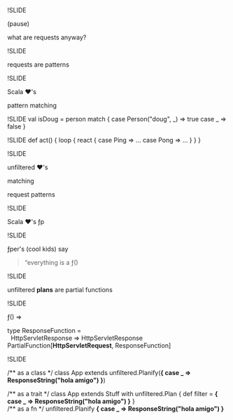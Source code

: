 !SLIDE

(pause) 

what are requests anyway?

!SLIDE

requests are patterns

!SLIDE

Scala <strong>&hearts;</strong>'s

pattern matching    
    
!SLIDE
    val isDoug = person match {
      case Person("doug", _)  => true
      case _ => false
    }

!SLIDE
    def act() {
      loop {
        react {
          case Ping => ...
          case Pong => ...
        }
      }
    }

!SLIDE

unfiltered <strong>&hearts;</strong>'s

matching 

request patterns

!SLIDE

Scala <strong>&hearts;</strong>'s &fnof;p

!SLIDE

&fnof;per's (cool kids) say


> &ldquo;everything is a &fnof;()

!SLIDE

unfiltered <strong>plans</strong> are partial functions

!SLIDE

&fnof;() =>
<div class="hc">
  type ResponseFunction = <br/>&nbsp;&nbsp;HttpServletResponse => HttpServletResponse
</div>
<div class="hc">
  PartialFunction[<strong>HttpServletRequest</strong>, ResponseFunction]
</div>

!SLIDE<div class="hc">/** as a class */
class App extends unfiltered.Planify(<strong>{
  case _ => ResponseString("hola amigo")
}</strong>)
</div>
<div class="hc">/** as a trait */
class App extends Stuff with unfiltered.Plan {
  def filter = <strong>{
    case _ => ResponseString("hola amigo")
  }</strong>
}
</div>
<div class="hc">/** as a fn */
unfiltered.Planify <strong>{
  case _ => ResponseString("hola amigo")
}</strong></div>